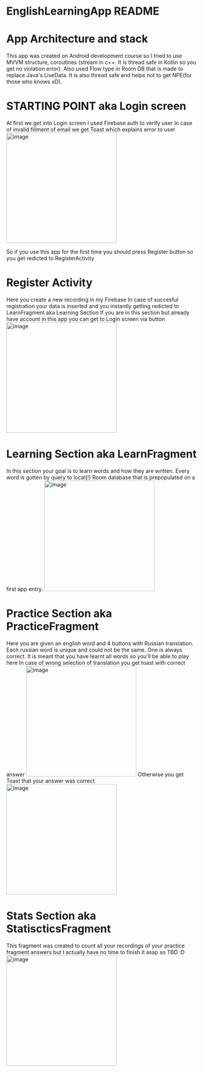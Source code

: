 # EnglishLearningApp README

# App Architecture and stack
This app was created on Android development course so I tried to use MVVM structure, coroutines (stream in c++. It is thread safe in Kotlin so you get no violation error).
Also used Flow<Object> type in Room DB that is made to replace Java's LiveData. It is also thread safe and helps not to get NPE(for those who knows xD).

# STARTING POINT aka Login screen
At first we get into Login screen
I used Firebase auth to verify user
In case of invalid fillment of email we get Toast which explains error to user
<img width="291" alt="image" src="https://user-images.githubusercontent.com/61650907/168495313-d8728589-a91c-45a7-98ab-fb35957d4bdb.jpg">

So if you use this app for the first time you should press Register button so you get redicted to RegisterActivity

# Register Activity
Here you create a new recording in my Firebase
In case of succesful registration your data is inserted and you instantly getting redicted to LearnFragment aka Learning Section
If you are in this section but already have account in this app you can get to Login screen via button
<img width="291" alt="image" src="https://user-images.githubusercontent.com/61650907/168495320-a691681b-60da-4eca-89eb-6dcb4595df87.jpg">

# Learning Section aka LearnFragment
In this section your goal is to learn words and how they are written. Every word is gotten by query to local(!) Room database that is prepopulated on a first app entry.
<img width="291" alt="image" src="https://user-images.githubusercontent.com/61650907/168495330-d2a1f1a4-654f-4b06-8c15-f1af1f7a1015.jpg">

# Practice Section aka PracticeFragment
Here you are given an english word and 4 buttons with Russian translation. Each russian word is unique and could not be the same. One is always correct. It is meant that you have learnt all words so you'll be able to play here
In case of wrong selection of translation you get toast with correct answer 
<img width="291" alt="image" src="https://user-images.githubusercontent.com/61650907/168495335-d0db6eff-ee04-44df-97ab-53a8c87d8248.jpg">
Otherwise you get Toast that your answer was correct
<img width="291" alt="image" src="https://user-images.githubusercontent.com/61650907/168495341-8034e438-db21-47ab-8700-670720e3c0ac.jpg">
  
# Stats Section aka StatiscticsFragment
This fragment was created to count all your recordings of your practice fragment answers but I actually have no time to finish it asap so TBD :D
<img width="291" alt="image" src="![statisticsFragment](https://user-images.githubusercontent.com/61650907/168495351-4c320998-9ee1-4524-b314-89d7770f5111.jpg)">
